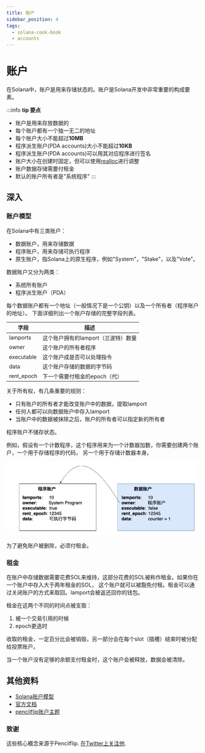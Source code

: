 ```yaml
---
title: 账户
sidebar_position: 4
tags:
  - solana-cook-book
  - accounts
---
```


# 账户

在Solana中，账户是用来存储状态的。账户是Solana开发中非常重要的构成要素。

:::info
**tip 要点**

- 账户是用来存放数据的
- 每个账户都有一个独一无二的地址
- 每个账户大小不能超过**10MB**
- 程序派生账户(PDA accounts)大小不能超过**10KB**
- 程序派生账户(PDA accounts)可以用其对应程序进行签名
- 账户大小在创建时固定，但可以使用[realloc](https://solanacookbook.com/references/programs.html#how-to-change-account-size)进行调整
- 账户数据存储需要付租金
- 默认的账户所有者是"系统程序"
:::

## 深入

### 账户模型

在Solana中有三类账户：

- 数据账户，用来存储数据
- 程序账户，用来存储可执行程序
- 原生账户，指Solana上的原生程序，例如"System"，"Stake"，以及"Vote"。

数据账户又分为两类：

- 系统所有账户
- 程序派生账户（PDA）

每个数据账户都有一个地址（一般情况下是一个公钥）以及一个所有者（程序账户的地址）。
下面详细列出一个账户存储的完整字段列表。

| 字段        | 描述                               |
|------------|------------------------------------|
| lamports   | 这个账户拥有的lamport（兰波特）数量     |
| owner      | 这个账户的所有者程序                  |
| executable | 这个账户成是否可以处理指令             |
| data       | 这个账户存储的数据的字节码             |
| rent_epoch | 下一个需要付租金的epoch（代）          |

关于所有权，有几条重要的规则：

- 只有账户的所有者才能改变账户中的数据，提取lamport
- 任何人都可以向数据账户中存入lamport
- 当账户中的数据被抹除之后，账户的所有者可以指定新的所有者

程序账户不储存状态。

例如，假设有一个计数程序，这个程序用来为一个计数器加数，你需要创建两个账户，一个用于存储程序的代码，
另一个用于存储计数器本身。

![](./account_example.png)

为了避免账户被删除，必须付租金。

### 租金

在账户中存储数据需要花费SOL来维持，这部分花费的SOL被称作租金。如果你在一个账户中存入大于两年租金的SOL，
这个账户就可以被豁免付租。租金可以通过关闭账户的方式来取回。lamport会被返还回你的钱包。

租金在这两个不同的时间点被支取：

1. 被一个交易引用的时候
2. epoch更迭时

收取的租金，一定百分比会被销毁，另一部分会在每个slot（插槽）结束时被分配给投票账户。

当一个账户没有足够的余额支付租金时，这个账户会被释放，数据会被清除。

## 其他资料

- [Solana账户模型](https://solana.wiki/zh-cn/docs/account-model/#account-storage)
- [官方文档](https://docs.solana.com/developing/programming-model/accounts)
- [pencilflip账户主题](https://twitter.com/pencilflip/status/1452402100470644739)

### 致谢

这些核心概念来源于Pencilflip. [在Twitter上关注他](https://twitter.com/intent/user?screen_name=pencilflip).
